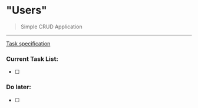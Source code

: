 # "Users"
> Simple CRUD Application
***

[Task specification](./SPECIFICATION.md)

### Current Task List:
- [ ]

### Do later:
- [ ]